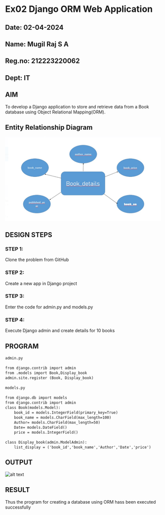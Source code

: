 # Ex02 Django ORM Web Application
## Date: 02-04-2024
## Name: Mugil Raj S A
## Reg.no: 212223220062
## Dept: IT

## AIM
To develop a Django application to store and retrieve data from a Book database using Object Relational Mapping(ORM).

## Entity Relationship Diagram

![alt text](image.png)


## DESIGN STEPS

### STEP 1:
Clone the problem from GitHub

### STEP 2:
Create a new app in Django project

### STEP 3:
Enter the code for admin.py and models.py

### STEP 4:
Execute Django admin and create details for 10 books

## PROGRAM
```
admin.py

from django.contrib import admin
from .models import Book,Display_book
admin.site.register (Book, Display_book)

models.py

from django.db import models
from django.contrib import admin
class Book(models.Model):
    book_id = models.IntegerField(primary_key=True)
    book_name = models.CharField(max_length=100)
    Author= models.CharField(max_length=50)
    Date= models.DateField()
    price = models.IntegerField()

class Display_book(admin.ModelAdmin):
    list_display = ('book_id','book_name','Author','Date','price')
````

## OUTPUT

![alt text](<Screenshot 2024-04-02 211556.png>)

## RESULT
Thus the program for creating a database using ORM hass been executed successfully
